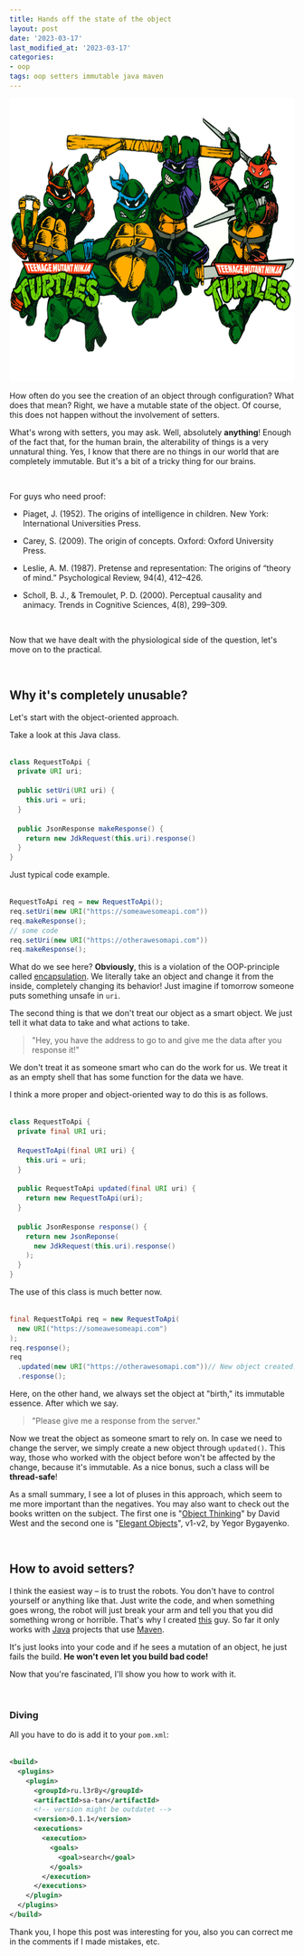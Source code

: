 ```yaml
---
title: Hands off the state of the object
layout: post
date: '2023-03-17'
last_modified_at: '2023-03-17'
categories:
- oop
tags: oop setters immutable java maven
---
```


<img height="500" title="TMNT in Java" alt="TMNT in Java" src="/assets/images/mutants.png">

How often do you see the creation of an object through configuration? What does that mean? Right, we have a mutable state of the object. Of course, this does not happen without the involvement of setters.

What's wrong with setters, you may ask. Well, absolutely **anything**! Enough of the fact that, for the human brain, the alterability of things is a very unnatural thing. Yes, I know that there are no things in our world that are completely immutable. But it's a bit of a tricky thing for our brains.

<br/>

For guys who need proof:

  - Piaget, J. (1952). The origins of intelligence in children. New York: International Universities Press.

  - Carey, S. (2009). The origin of concepts. Oxford: Oxford University Press.

  - Leslie, A. M. (1987). Pretense and representation: The origins of “theory of mind.” Psychological Review, 94(4), 412–426.

  - Scholl, B. J., & Tremoulet, P. D. (2000). Perceptual causality and animacy. Trends in Cognitive Sciences, 4(8), 299–309.


<br/>


Now that we have dealt with the physiological side of the question, let's move on to the practical.

<br/>

## Why it's completely unusable?

Let's start with the object-oriented approach.

Take a look at this Java class.
```java

class RequestToApi {
  private URI uri;

  public setUri(URI uri) {
    this.uri = uri;
  }

  public JsonResponse makeResponse() {
    return new JdkRequest(this.uri).response()
  }
}

```

Just typical code example.
```java

RequestToApi req = new RequestToApi();
req.setUri(new URI("https://someawesomeapi.com"))
req.makeResponse();
// some code
req.setUri(new URI("https://otherawesomapi.com"))
req.makeResponse();

```
What do we see here? <b>Obviously</b>, this is a violation of the OOP-principle called [encapsulation](https://www.l3r8y.ru/2022/09/03/encapsulation-right-understanding). We literally take an object and change it from the inside, completely changing its behavior! Just imagine if tomorrow someone puts something unsafe in `uri`.


The second thing is that we don't treat our object as a smart object. We just tell it what data to take and what actions to take. 
> "Hey, you have the address to go to and give me the data after you response it!"

We don't treat it as someone smart who can do the work for us. We treat it as an empty shell that has some function for the data we have.


I think a more proper and object-oriented way to do this is as follows.
```java

class RequestToApi {
  private final URI uri;

  RequestToApi(final URI uri) {
    this.uri = uri;
  }

  public RequestToApi updated(final URI uri) {
    return new RequestToApi(uri);
  }

  public JsonResponse response() {
    return new JsonReponse(
      new JdkRequest(this.uri).response()
    );
  }
}

```
The use of this class is much better now.
```java

final RequestToApi req = new RequestToApi(
  new URI("https://someawesomeapi.com")
);
req.response();
req
  .updated(new URI("https://otherawesomapi.com"))// New object created!
  .response(); 

```
Here, on the other hand, we always set the object at "birth," its immutable essence. After which we say.

  > "Please give me a response from the server."

Now we treat the object as someone smart to rely on. In case we need to change the server, we simply create a new object through `updated()`. This way, those who worked with the object before won't be affected by the change, because it's immutable. As a nice bonus, such a class will be **thread-safe**!

As a small summary, I see a lot of pluses in this approach, which seem to me more important than the negatives. You may also want to check out the books written on the subject. The first one is "[Object Thinking](http://davewest.us/product/object-thinking/)" by David West and the second one is "[Elegant Objects](https://www.yegor256.com/elegant-objects.html)", v1-v2, by Yegor Bygayenko.

<br/>

## How to avoid setters?

I think the easiest way – is to trust the robots. You don't have to control yourself or anything like that. Just write the code, and when something goes wrong, the robot will just break your arm and tell you that you did something wrong or horrible. That's why I created [this](https://www.l3r8y.ru/sa-tan) guy. So far it only works with [Java](https://en.wikipedia.org/wiki/Java_(programming_language)) projects that use [Maven](https://en.wikipedia.org/wiki/Apache_Maven).

It's just looks into your code and if he sees a mutation of an object, he just fails the build. **He won't even let you build bad code!**

Now that you're fascinated, I'll show you how to work with it.

<br/>

### Diving

All you have to do is add it to your `pom.xml`:
```xml

<build>
  <plugins>
    <plugin>
      <groupId>ru.l3r8y</groupId>
      <artifactId>sa-tan</artifactId>
      <!-- version might be outdatet -->
      <version>0.1.1</version>
      <executions>
        <execution>
          <goals>
            <goal>search</goal>
          </goals>
        </execution>
      </executions>
    </plugin>
  </plugins>
</build>

```

Thank you, I hope this post was interesting for you, also you can correct me in the comments if I made mistakes, etc.

<br/>